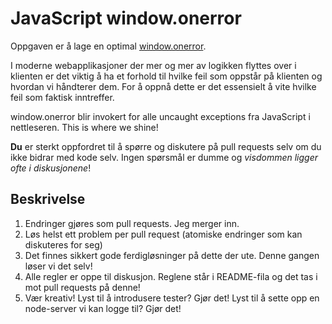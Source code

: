 JavaScript window.onerror
=========================

Oppgaven er å lage en optimal [window.onerror](https://developer.mozilla.org/en/docs/DOM/window.onerror).

I moderne webapplikasjoner der mer og mer av logikken flyttes over i klienten er det viktig å ha et forhold til hvilke
feil som oppstår på klienten og hvordan vi håndterer dem. For å oppnå dette er det essensielt å vite hvilke feil som
faktisk inntreffer.

window.onerror blir invokert for alle uncaught exceptions fra JavaScript i nettleseren. This is where we shine!

**Du** er sterkt oppfordret til å spørre og diskutere på pull requests selv om du ikke bidrar med kode selv. Ingen spørsmål
er dumme og _visdommen ligger ofte i diskusjonene_!

Beskrivelse
-----------

1. Endringer gjøres som pull requests. Jeg merger inn.
1. Løs helst ett problem per pull request (atomiske endringer som kan diskuteres for seg)
1. Det finnes sikkert gode ferdigløsninger på dette der ute. Denne gangen løser vi det selv!
1. Alle regler er oppe til diskusjon. Reglene står i README-fila og det tas i mot pull requests på denne!
1. Vær kreativ! Lyst til å introdusere tester? Gjør det! Lyst til å sette opp en node-server vi kan logge til? Gjør det!